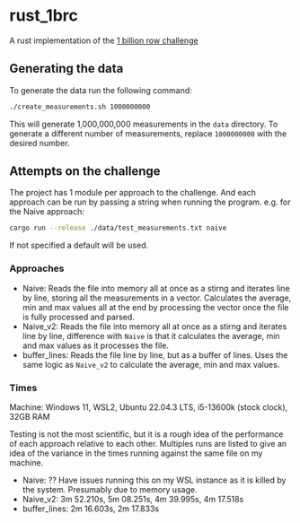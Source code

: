 # rust_1brc
A rust implementation of the [1 billion row challenge](https://github.com/gunnarmorling/1brc/tree/main)

## Generating the data
To generate the data run the following command:
```bash
./create_measurements.sh 1000000000
```
This will generate 1,000,000,000 measurements in the `data` directory.
To generate a different number of measurements, replace `1000000000` with the desired number.

## Attempts on the challenge

The project has 1 module per approach to the challenge.
And each approach can be run by passing a string when running the program.
e.g. for the Naive approach:
```bash
cargo run --release ./data/test_measurements.txt naive
```
If not specified a default will be used.

### Approaches

- Naive: Reads the file into memory all at once as a stirng and iterates line by line, storing all the measurements in a vector.
    Calculates the average, min and max values all at the end by processing the vector once the file is fully processed and parsed.
- Naive_v2: Reads the file into memory all at once as a stirng and iterates line by line, difference with `Naive` is that it calculates the average, min and max values as it processes the file.
- buffer_lines: Reads the file line by line, but as a buffer of lines. Uses the same logic as `Naive_v2` to calculate the average, min and max values.

### Times

Machine: Windows 11, WSL2, Ubuntu 22.04.3 LTS, i5-13600k (stock clock), 32GB RAM

Testing is not the most scientific, but it is a rough idea of the performance of each approach relative to each other.
Multiples runs are listed to give an idea of the variance in the times running against the same file on my machine.

- Naive: ?? Have issues running this on my WSL instance as it is killed by the system. Presumably due to memory usage.
- Naive_v2: 3m 52.210s, 5m 08.251s, 4m 39.995s, 4m 17.518s
- buffer_lines: 2m 16.603s, 2m 17.833s

